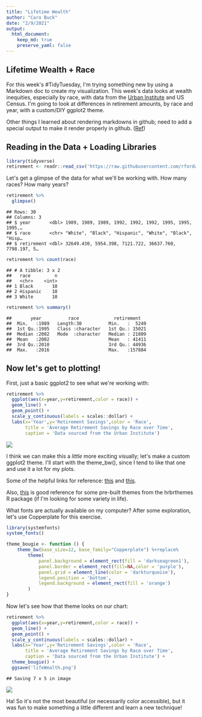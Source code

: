 ```yaml
---
title: "Lifetime Wealth"
author: "Caro Buck"
date: "2/9/2021"
output: 
  html_document:
    keep_md: true
    preserve_yaml: false
---
```




## Lifetime Wealth + Race

For this week's \#TidyTuesday, I'm trying something new by using a Markdown doc to create my visualization. This week's data looks at wealth inequities, especially by race, with data from the [Urban Institute](https://apps.urban.org/features/wealth-inequality-charts/) and US Census. I'm going to look at differences in retirement amounts, by race and year, with a custom/DIY ggplot2 theme.

Other things I learned about rendering markdowns in github; need to add a special output to make it render properly in github. ([Ref](https://stackoverflow.com/questions/39814916/how-can-i-see-output-of-rmd-in-github))

## Reading in the Data + Loading Libraries


```r
library(tidyverse)
retirement <- readr::read_csv('https://raw.githubusercontent.com/rfordatascience/tidytuesday/master/data/2021/2021-02-09/retirement.csv')
```

Let's get a glimpse of the data for what we'll be working with. How many races? How many years?


```r
retirement %>%
  glimpse()
```

```
## Rows: 30
## Columns: 3
## $ year       <dbl> 1989, 1989, 1989, 1992, 1992, 1992, 1995, 1995, 1995,…
## $ race       <chr> "White", "Black", "Hispanic", "White", "Black", "Hisp…
## $ retirement <dbl> 32649.430, 5954.398, 7121.722, 36637.760, 7798.197, 5…
```

```r
retirement %>% count(race)
```

```
## # A tibble: 3 x 2
##   race         n
##   <chr>    <int>
## 1 Black       10
## 2 Hispanic    10
## 3 White       10
```

```r
retirement %>% summary()
```

```
##       year          race             retirement    
##  Min.   :1989   Length:30          Min.   :  5249  
##  1st Qu.:1995   Class :character   1st Qu.: 15021  
##  Median :2002   Mode  :character   Median : 21809  
##  Mean   :2002                      Mean   : 41411  
##  3rd Qu.:2010                      3rd Qu.: 44936  
##  Max.   :2016                      Max.   :157884
```

## Now let's get to plotting!

First, just a basic ggplot2 to see what we're working with:


```r
retirement %>%
  ggplot(aes(x=year,y=retirement,color = race)) +
  geom_line() +
  geom_point() +
  scale_y_continuous(labels = scales::dollar) +
  labs(x='Year',y='Retirement Savings',color = 'Race',
       title = 'Average Retirement Savings by Race over Time',
       caption = 'Data sourced from the Urban Institute')
```

![](20210209_lifetimeWealth_files/figure-html/unnamed-chunk-3-1.png)<!-- -->

I think we can make this a *little* more exciting visually; let's make a custom ggplot2 theme. I'll start with the theme_bw(), since I tend to like that one and use it a lot for my plots.

Some of the helpful links for reference: [this](https://joeystanley.com/blog/custom-themes-in-ggplot2) and [this](https://www.andrewheiss.com/blog/2017/09/27/working-with-r-cairo-graphics-custom-fonts-and-ggplot/#:~:text=R%20and%20ggplot%20can%20create,font%20family%20for%20the%20plot).

Also, [this](https://github.com/hrbrmstr/hrbrthemes) is good reference for some pre-built themes from the hrbrthemes R package (if I'm looking for some variety in life).

What fonts are actually available on my computer? After some exploration, let's use Copperplate for this exercise.


```r
library(systemfonts)
system_fonts()

theme_bougie <- function () { 
    theme_bw(base_size=12, base_family="Copperplate") %+replace% 
        theme(
            panel.background = element_rect(fill = 'darkseagreen1'),
            panel.border = element_rect(fill=NA,color = 'purple'),
            panel.grid = element_line(color = 'darkturquoise'),
            legend.position = 'bottom',
            legend.background = element_rect(fill = 'orange')
        )
}
```

Now let's see how that theme looks on our chart:


```r
retirement %>%
  ggplot(aes(x=year,y=retirement,color = race)) +
  geom_line() +
  geom_point() +
  scale_y_continuous(labels = scales::dollar) +
  labs(x='Year',y='Retirement Savings',color = 'Race',
       title = 'Average Retirement Savings by Race over Time',
       caption = 'Data sourced from the Urban Institute') +
  theme_bougie() +
  ggsave('lifeWealth.png')
```

```
## Saving 7 x 5 in image
```

![](20210209_lifetimeWealth_files/figure-html/unnamed-chunk-5-1.png)<!-- -->

Ha! So it's not the most beautiful (or necessarily color accessible), but it was fun to make something a little different and learn a new technique!
